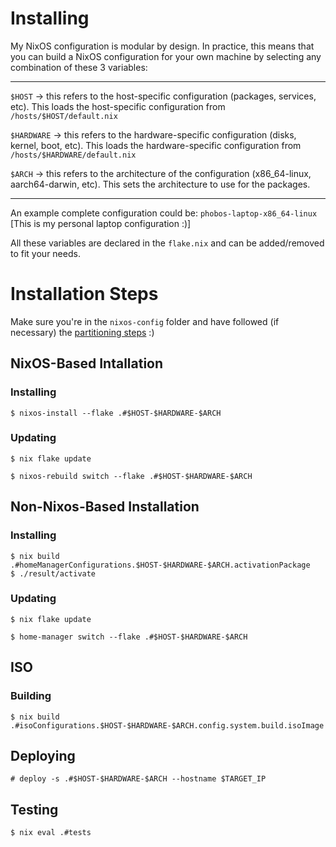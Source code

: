 # Installing

My NixOS configuration is modular by design. In practice, this means that you can build a NixOS configuration for your own machine by selecting any combination of these 3 variables:

---
`$HOST` -> this refers to the host-specific configuration (packages, services, etc). This loads the host-specific configuration from `/hosts/$HOST/default.nix`

`$HARDWARE` -> this refers to the hardware-specific configuration (disks, kernel, boot, etc). This loads the hardware-specific configuration from `/hosts/$HARDWARE/default.nix`

`$ARCH` -> this refers to the architecture of the configuration (x86_64-linux, aarch64-darwin, etc). This sets the architecture to use for the packages.

---

An example complete configuration could be: `phobos-laptop-x86_64-linux` [This is my personal laptop configuration :)]

All these variables are declared in the `flake.nix` and can be added/removed to fit your needs.


# Installation Steps
Make sure you're in the `nixos-config` folder and have followed (if necessary) the [partitioning steps](PARTITIONING.md) :)
## NixOS-Based Intallation
### Installing

```
$ nixos-install --flake .#$HOST-$HARDWARE-$ARCH
```

### Updating

```
$ nix flake update

$ nixos-rebuild switch --flake .#$HOST-$HARDWARE-$ARCH
```

## Non-Nixos-Based Installation
### Installing
```
$ nix build .#homeManagerConfigurations.$HOST-$HARDWARE-$ARCH.activationPackage
$ ./result/activate
```

### Updating
```
$ nix flake update

$ home-manager switch --flake .#$HOST-$HARDWARE-$ARCH
```

## ISO
### Building
```
$ nix build .#isoConfigurations.$HOST-$HARDWARE-$ARCH.config.system.build.isoImage
```

## Deploying
```
# deploy -s .#$HOST-$HARDWARE-$ARCH --hostname $TARGET_IP
```

## Testing
```
$ nix eval .#tests
```
